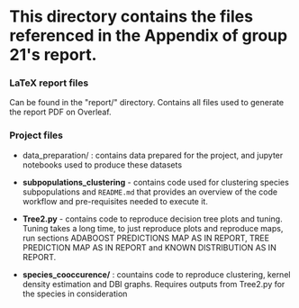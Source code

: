 # This directory contains the files referenced in the Appendix of group 21's report.

### LaTeX report files

Can be found in the "report/" directory. Contains all files used to generate the report PDF on Overleaf.

### Project files

- data_preparation/ : contains data prepared for the project, and jupyter notebooks used to produce these datasets
 
- **subpopulations_clustering** - contains code used for clustering species subpopulations and `README.md` that provides an overview of the code workflow and pre-requisites needed to execute it.

- **Tree2.py** - contains code to reproduce decision tree plots and tuning. Tuning takes a long time, to just reproduce plots and reproduce maps, run sections ADABOOST PREDICTIONS MAP AS IN REPORT, TREE PREDICTION MAP AS IN REPORT and KNOWN DISTRIBUTION AS IN REPORT.

- **species_cooccurence/** : countains code to reproduce clustering, kernel density estimation and DBI graphs. Requires outputs from Tree2.py for the species in consideration
